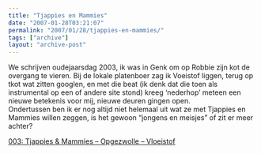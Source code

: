 ```yaml
---
title: "Tjappies en Mammies"
date: "2007-01-28T03:21:07"
permalink: "2007/01/28/tjappies-en-mammies/"
tags: ["archive"]
layout: "archive-post"
---
```

We schrijven oudejaarsdag 2003, ik was in Genk om op Robbie zijn kot de overgang te vieren. Bij de lokale platenboer zag ik Voeistof liggen, terug op tkot wat zitten googlen, en met die beat (ik denk dat die toen als instrumental op een of andere site stond) kreeg ‘nederhop’ meteen een nieuwe betekenis voor mij, nieuwe deuren gingen open.  
Ondertussen ben ik er nog altijd niet helemaal uit wat ze met Tjappies en Mammies willen zeggen, is het gewoon “jongens en meisjes” of zit er meer achter?

[003: Tjappies & Mammies – Opgezwolle – Vloeistof](http://phobos.apple.com/WebObjects/MZStore.woa/wa/viewAlbum?playlistId=68239685&s=143446&i=68238775 "http://phobos.apple.com/WebObjects/MZStore.woa/wa/viewAlbum?playlistId=68239685&s=143446&i=68238775")
